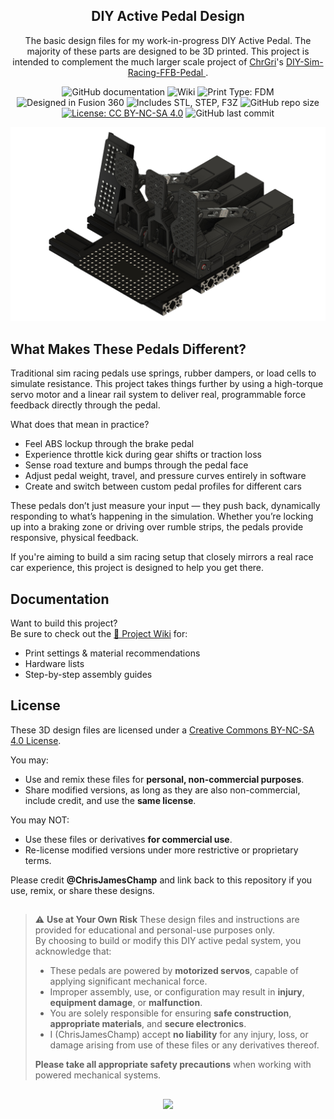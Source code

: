 <h2 align="center">DIY Active Pedal Design</h2>

<p align="center">
  The basic design files for my work-in-progress DIY Active Pedal.
  The majority of these parts are designed to be 3D printed.
  This project is intended to complement the much larger scale project of
  <a href="https://github.com/ChrGri" target="_blank">ChrGri</a>'s
  <a href="https://github.com/ChrGri/DIY-Sim-Racing-FFB-Pedal" target="_blank">
    DIY-Sim-Racing-FFB-Pedal
  </a>.
</p>
<div align="center">
  
  ![GitHub documentation](https://img.shields.io/badge/documentation-yes-brightgreen.svg?style=flat-square)
  ![Wiki](https://img.shields.io/badge/Wiki-Available-brightgreen?style=flat-square)
  ![Print Type: FDM](https://img.shields.io/badge/Print_Type-FDM_Printable-blue?style=flat-square)
  ![Designed in Fusion 360](https://img.shields.io/badge/CAD-Fusion_360-orange?style=flat-square)
  ![Includes STL, STEP, F3Z](https://img.shields.io/badge/Files-STL%2C_STEP%2C_F3Z-brightgreen?style=flat-square)
  ![GitHub repo size](https://img.shields.io/github/repo-size/chrisjameschamp/DIY-Active-Pedal-Design?style=flat-square)
  [![License: CC BY-NC-SA 4.0](https://img.shields.io/badge/License-CC%20BY--NC--SA%204.0-yellow.svg?style=flat-square)](https://creativecommons.org/licenses/by-nc-sa/4.0/)
  ![GitHub last commit](https://img.shields.io/github/last-commit/chrisjameschamp/DIY-Active-Pedal-Design?style=flat-square)



</div>
<div align="center">
  <img width="800" alt="Header" src="https://github.com/chrisjameschamp/DIY-Active-Pedal-Design/blob/main/Images/Champ_PedalSet_1_V1.png">
</div>

## What Makes These Pedals Different?

Traditional sim racing pedals use springs, rubber dampers, or load cells to simulate resistance. This project takes things further by using a high-torque servo motor and a linear rail system to deliver real, programmable force feedback directly through the pedal.

What does that mean in practice?

- Feel ABS lockup through the brake pedal  
- Experience throttle kick during gear shifts or traction loss  
- Sense road texture and bumps through the pedal face  
- Adjust pedal weight, travel, and pressure curves entirely in software  
- Create and switch between custom pedal profiles for different cars

These pedals don’t just measure your input — they push back, dynamically responding to what’s happening in the simulation. Whether you’re locking up into a braking zone or driving over rumble strips, the pedals provide responsive, physical feedback.

If you're aiming to build a sim racing setup that closely mirrors a real race car experience, this project is designed to help you get there.

## Documentation

Want to build this project?  
Be sure to check out the [📖 Project Wiki](https://github.com/ChrisJamesChamp/DIY-Active-Pedal-Design/wiki) for:

- Print settings & material recommendations  
- Hardware lists  
- Step-by-step assembly guides 

## License

These 3D design files are licensed under a [Creative Commons BY-NC-SA 4.0 License](https://creativecommons.org/licenses/by-nc-sa/4.0/).

You may:
- Use and remix these files for **personal, non-commercial purposes**.
- Share modified versions, as long as they are also non-commercial, include credit, and use the **same license**.

You may NOT:
- Use these files or derivatives **for commercial use**.
- Re-license modified versions under more restrictive or proprietary terms.

Please credit **@ChrisJamesChamp** and link back to this repository if you use, remix, or share these designs.

##

> ⚠️ **Use at Your Own Risk**
> These design files and instructions are provided for educational and personal-use purposes only.  
> By choosing to build or modify this DIY active pedal system, you acknowledge that:
> 
> - These pedals are powered by **motorized servos**, capable of applying significant mechanical force.
> - Improper assembly, use, or configuration may result in **injury**, **equipment damage**, or **malfunction**.
> - You are solely responsible for ensuring **safe construction**, **appropriate materials**, and **secure electronics**.
> - I (ChrisJamesChamp) accept **no liability** for any injury, loss, or damage arising from use of these files or any derivatives thereof.
>
> **Please take all appropriate safety precautions** when working with powered mechanical systems.

##

<div align="center">
  <a href="https://paypal.me/Champeau?country.x=US&locale.x=en_US"><img src="https://img.shields.io/badge/Buy_Me_A_Coffee-FFDD00?style=for-the-badge&logo=buy-me-a-coffee&logoColor=black"></a>
</div>
